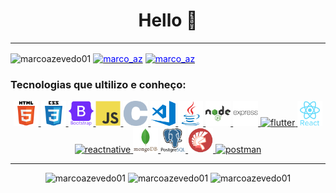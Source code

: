 <body>
    <link rel='stylesheet' type='text/css' media='screen' href='https://gist.github.com/tuzz/3331384#file-github-css'>
    <h1 align="center">Hello 👋</h1>
    <hr />
    <p align="left">
        <img src="https://komarev.com/ghpvc/?username=marcoazevedo01&label=views&color=4e4f50&style=flat"
            alt="marcoazevedo01" height="28" width="70" align="center" />
        <a href="https://www.linkedin.com/in/marco-az/" target="blank"><img align="center"
                src="https://img.shields.io/badge/LinkedIn-0077B5?style=for-the-badge&logo=linkedin&logoColor=white"
                alt="marco_az" style="color: blue;" /></a>
        <a href="https://open.spotify.com/user/marcoantonio.azevedo?si=BzgmKuUqRCe2SeAXOmSMPQ" target="blank"><img
                align="center"
                src="https://img.shields.io/badge/Spotify-1ED760?&style=for-the-badge&logo=spotify&logoColor=white"
                alt="marco_az" style="color: blue;" /></a>
    </p>
    <h3 align="left">Tecnologias que ultilizo e conheço:</h3>
    <p align="center">
        <a href="https://www.w3.org/html/" target="_blank">
            <img src="https://raw.githubusercontent.com/devicons/devicon/master/icons/html5/html5-original-wordmark.svg"
                alt="html5" width="40" height="40" />
        </a>
        <a href="https://www.w3schools.com/css/" target="_blank">
            <img src="https://raw.githubusercontent.com/devicons/devicon/master/icons/css3/css3-original-wordmark.svg"
                alt="css3" width="40" height="40" />
        </a>
        <a href="https://getbootstrap.com" target="_blank">
            <img src="https://raw.githubusercontent.com/devicons/devicon/master/icons/bootstrap/bootstrap-plain-wordmark.svg"
                alt="bootstrap" width="40" height="40" />
        </a>
        <a href="https://developer.mozilla.org/en-US/docs/Web/JavaScript" target="_blank">
            <img src="https://raw.githubusercontent.com/devicons/devicon/master/icons/javascript/javascript-original.svg"
                alt="javascript" width="40" height="40" />
        </a>
        <a href="https://www.cprogramming.com/" target="_blank">
            <img src="https://raw.githubusercontent.com/devicons/devicon/master/icons/c/c-original.svg" alt="c"
                width="40" height="40" />
        </a>
        <a href="https://code.visualstudio.com/" target="_blank">
            <img height="40"
                src="https://raw.githubusercontent.com/github/explore/80688e429a7d4ef2fca1e82350fe8e3517d3494d/topics/visual-studio-code/visual-studio-code.png"
                alt="VS Code" title="VS Code">
        </a>
        <a href="https://www.java.com" target="_blank">
            <img src="https://raw.githubusercontent.com/devicons/devicon/master/icons/java/java-original.svg" alt="java"
                width="40" height="40" />
        </a>
        <a href="https://nodejs.org" target="_blank">
            <img src="https://raw.githubusercontent.com/devicons/devicon/master/icons/nodejs/nodejs-original-wordmark.svg"
                alt="nodejs" width="40" height="40" />
        </a>
        <a href="https://expressjs.com" target="_blank">
            <img src="https://raw.githubusercontent.com/devicons/devicon/master/icons/express/express-original-wordmark.svg"
                alt="express" width="40" height="40" />
        </a>
        <a href="https://flutter.dev" target="_blank">
            <img src="https://www.vectorlogo.zone/logos/flutterio/flutterio-icon.svg" alt="flutter" width="40"
                height="40" />
        </a>
        <a href="https://reactjs.org/" target="_blank">
            <img src="https://raw.githubusercontent.com/devicons/devicon/master/icons/react/react-original-wordmark.svg"
                alt="react" width="40" height="40" />
        </a>
        <a href="https://reactnative.dev/" target="_blank">
            <img src="https://reactnative.dev/img/header_logo.svg" alt="reactnative" width="40" height="40" />
        </a>
        <a href="https://www.mongodb.com/" target="_blank">
            <img src="https://raw.githubusercontent.com/devicons/devicon/master/icons/mongodb/mongodb-original-wordmark.svg"
                alt="mongodb" width="40" height="40" />
        </a>
        <a href="https://www.postgresql.org" target="_blank">
            <img src="https://raw.githubusercontent.com/devicons/devicon/master/icons/postgresql/postgresql-original-wordmark.svg"
                alt="postgresql" width="40" height="40" />
        </a>
        <a href="https://www.embarcadero.com/br/products/delphi" target="_blank">
            <img height="40" src="https://raw.githubusercontent.com/ftathiago/ftathiago/main/rad-studio-delphi.png"
                alt="RAD Studio - Delphi" title="RAD Studio - Delphi">
        </a>
        <a href="https://postman.com" target="_blank">
            <img src="https://www.vectorlogo.zone/logos/getpostman/getpostman-icon.svg" alt="postman" width="40"
                height="40" />
        </a>
    </p>
    <hr />
    <p align="center">
        <img src="https://github-readme-streak-stats.herokuapp.com/?user=marcoazevedo01&" alt="marcoazevedo01" />
        <img src="https://github-readme-stats.vercel.app/api?username=marcoazevedo01&show_icons=true&locale=en"
            alt="marcoazevedo01" />
        <img src="https://github-readme-stats.vercel.app/api/top-langs?username=marcoazevedo01&show_icons=true&theme=none&cache_seconds=30000&locale=pt-br&layout=compact"
            alt="marcoazevedo01" width="425" height="195" />
    </p>
</body>

